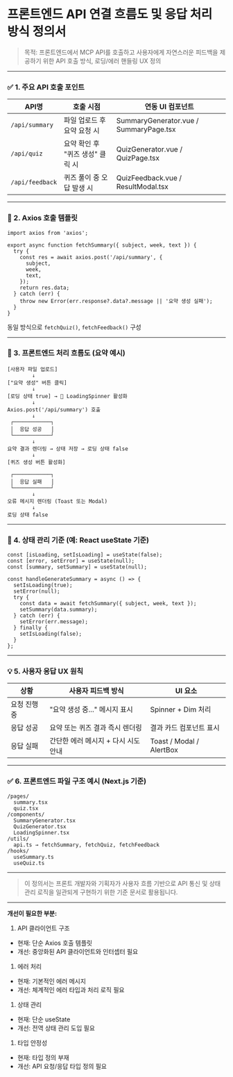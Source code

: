 # 프론트엔드 API 연결 흐름도 및 응답 처리 방식 정의서

> 목적: 프론트엔드에서 MCP API를 호출하고 사용자에게 자연스러운 피드백을 제공하기 위한 API 호출 방식, 로딩/에러 핸들링 UX 정의
> 

---

### ✅ 1. 주요 API 호출 포인트

| API명 | 호출 시점 | 연동 UI 컴포넌트 |
| --- | --- | --- |
| `/api/summary` | 파일 업로드 후 요약 요청 시 | SummaryGenerator.vue / SummaryPage.tsx |
| `/api/quiz` | 요약 확인 후 "퀴즈 생성" 클릭 시 | QuizGenerator.vue / QuizPage.tsx |
| `/api/feedback` | 퀴즈 풀이 중 오답 발생 시 | QuizFeedback.vue / ResultModal.tsx |

---

### 📌 2. Axios 호출 템플릿

```
import axios from 'axios';

export async function fetchSummary({ subject, week, text }) {
  try {
    const res = await axios.post('/api/summary', {
      subject,
      week,
      text,
    });
    return res.data;
  } catch (err) {
    throw new Error(err.response?.data?.message || '요약 생성 실패');
  }
}

```

동일 방식으로 `fetchQuiz()`, `fetchFeedback()` 구성

---

### 🔄 3. 프론트엔드 처리 흐름도 (요약 예시)

```
[사용자 파일 업로드]
        ↓
["요약 생성" 버튼 클릭]
        ↓
[로딩 상태 true] → 🔄 LoadingSpinner 활성화
        ↓
Axios.post('/api/summary') 호출
        ↓
 ┌────────────┐
 │  응답 성공   │
 └────────────┘
        ↓
요약 결과 렌더링 → 상태 저장 → 로딩 상태 false
        ↓
[퀴즈 생성 버튼 활성화]

 ┌────────────┐
 │  응답 실패   │
 └────────────┘
        ↓
오류 메시지 렌더링 (Toast 또는 Modal)
        ↓
로딩 상태 false

```

---

### 🚦 4. 상태 관리 기준 (예: React useState 기준)

```
const [isLoading, setIsLoading] = useState(false);
const [error, setError] = useState(null);
const [summary, setSummary] = useState(null);

const handleGenerateSummary = async () => {
  setIsLoading(true);
  setError(null);
  try {
    const data = await fetchSummary({ subject, week, text });
    setSummary(data.summary);
  } catch (err) {
    setError(err.message);
  } finally {
    setIsLoading(false);
  }
};

```

---

### 💡 5. 사용자 응답 UX 원칙

| 상황 | 사용자 피드백 방식 | UI 요소 |
| --- | --- | --- |
| 요청 진행 중 | "요약 생성 중..." 메시지 표시 | Spinner + Dim 처리 |
| 응답 성공 | 요약 또는 퀴즈 결과 즉시 렌더링 | 결과 카드 컴포넌트 표시 |
| 응답 실패 | 간단한 에러 메시지 + 다시 시도 안내 | Toast / Modal / AlertBox |

---

### ✅ 6. 프론트엔드 파일 구조 예시 (Next.js 기준)

```
/pages/
  summary.tsx
  quiz.tsx
/components/
  SummaryGenerator.tsx
  QuizGenerator.tsx
  LoadingSpinner.tsx
/utils/
  api.ts → fetchSummary, fetchQuiz, fetchFeedback
/hooks/
  useSummary.ts
  useQuiz.ts

```

---

> 이 정의서는 프론트 개발자와 기획자가 사용자 흐름 기반으로 API 통신 및 상태 관리 로직을 일관되게 구현하기 위한 기준 문서로 활용됩니다.
> 

---

**개선이 필요한 부분:**

1. API 클라이언트 구조
- 현재: 단순 Axios 호출 템플릿
- 개선: 중앙화된 API 클라이언트와 인터셉터 필요
1. 에러 처리
- 현재: 기본적인 에러 메시지
- 개선: 체계적인 에러 타입과 처리 로직 필요
1. 상태 관리
- 현재: 단순 useState
- 개선: 전역 상태 관리 도입 필요
1. 타입 안정성
- 현재: 타입 정의 부재
- 개선: API 요청/응답 타입 정의 필요